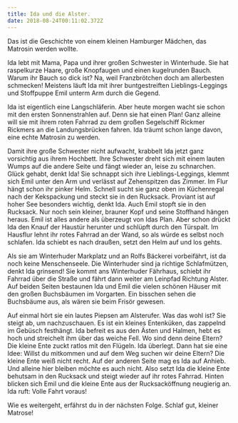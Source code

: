 ```yaml
---
title: Ida und die Alster.
date: 2018-08-24T00:11:02.372Z
---
```

Das ist die Geschichte von einem kleinen Hamburger Mädchen, das Matrosin werden wollte.

Ida lebt mit Mama, Papa und ihrer großen Schwester in Winterhude. Sie hat raspelkurze Haare, große Knopfaugen und einen kugelrunden Bauch. Warum ihr Bauch so dick ist? Na, weil Franzbrötchen doch am allerbesten schmecken! Meistens läuft Ida mit ihrer buntgestreiften Lieblings-Leggings und Stoffpuppe Emil unterm Arm durch die Gegend.

Ida ist eigentlich eine Langschläferin. Aber heute morgen wacht sie schon mit den ersten Sonnenstrahlen auf. Denn sie hat einen Plan! Ganz alleine will sie mit ihrem roten Fahrrad zu dem großen Segelschiff Rickmer Rickmers an die Landungsbrücken fahren. Ida träumt schon lange davon, eine echte Matrosin zu werden.

Damit ihre große Schwester nicht aufwacht, krabbelt Ida jetzt ganz vorsichtig aus ihrem Hochbett. Ihre Schwester dreht sich mit einem lauten Wumps auf die andere Seite und fängt wieder an, leise zu schnarchen. Glück gehabt, denkt Ida! Sie schnappt sich ihre Lieblings-Leggings, klemmt sich Emil unter den Arm und verlässt auf Zehenspitzen das Zimmer. Im Flur hängt schon ihr pinker Helm. Schnell sucht sie ganz oben im Küchenregal nach der Kekspackung und steckt sie in den Rucksack. Proviant ist auf hoher See besonders wichtig, denkt Ida. Auch Emil stopft sie in den Rucksack. Nur noch sein kleiner, brauner Kopf und seine Stoffhand hängen heraus. Emil ist alles andere als überzeugt von Idas Plan. Aber schon drückt Ida den Knauf der Haustür herunter und schlüpft durch den Türspalt. Im Hausflur lehnt ihr rotes Fahrrad an der Wand, so als würde es selbst noch schlafen. Ida schiebt es nach draußen, setzt den Helm auf und los gehts.

Als sie am Winterhuder Markplatz und an Rolfs Bäckerei vorbeifährt, ist da noch keine Menschenseele. Die Winterhuder sind ja richtige Schlafmützen, denkt Ida grinsend! Sie kommt ans Winterhuder Fährhaus, schiebt ihr Fahrrad über die Straße und fährt dann weiter am Leinpfad Richtung Alster. Auf beiden Seiten bestaunen Ida und Emil die vielen schönen Häuser mit den großen Buchsbäumen im Vorgarten. Ein bisschen sehen die Buchsbäume aus, als wären sie beim Frisör gewesen.

Auf einmal hört sie ein lautes Piepsen am Alsterufer. Was das wohl ist? Sie steigt ab, um nachzuschauen. Es ist ein kleines Entenküken, das zappelnd im Gebüsch festhängt. Ida befreit es aus den Ästen und Halmen, hebt es hoch und streichelt ihm über das weiche Fell. Wo sind denn deine Eltern? Die kleine Ente zuckt ratlos mit den Flügeln. Ida überlegt. Dann hat sie eine Idee: Willst du mitkommen und auf dem Weg suchen wir deine Eltern? Die kleine Ente weiß nicht recht. Auf der anderen Seite mag es Ida auf Anhieb. Und alleine hier bleiben möchte es auch nicht. Also setzt Ida die kleine Ente behutsam in den Rucksack und steigt wieder auf ihr rotes Fahrrad. Hinten blicken sich Emil und die kleine Ente aus der Rucksacköffnung neugierig an. Ida ruft: Volle Fahrt voraus!

Wie es weitergeht, erfährst du in der nächsten Folge. Schlaf gut, kleiner Matrose!
